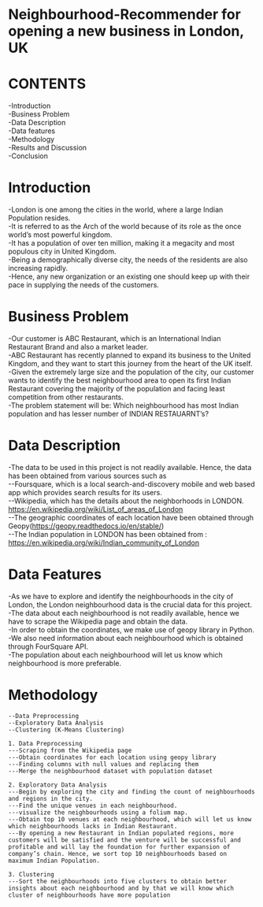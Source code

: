 # Neighbourhood-Recommender for opening a new business in London, UK

# CONTENTS
-Introduction<br>
-Business Problem<br>
-Data Description<br>
-Data features<br>
-Methodology<br>
-Results and Discussion<br>
-Conclusion<br>

# Introduction
-London is one among the cities in the world, where a large Indian Population resides.<br>
-It is referred to as  the Arch of the world because of its role as the once world’s most powerful kingdom.<br>
-It has a population of over ten million, making it a megacity and most populous city in United Kingdom.<br>
-Being a demographically diverse city, the needs of the residents are also increasing rapidly.<br>
-Hence, any new organization or an existing one should keep up with their pace in supplying the needs of the customers.<br>

# Business Problem
-Our customer is ABC Restaurant, which is an International Indian Restaurant Brand and also a market leader. <br>
-ABC Restaurant has recently planned to expand its business to the United Kingdom, and they want to start this journey from the heart of the UK itself. <br>
-Given the extremely large size and the population of the city, our customer wants to identify the best neighbourhood area to open its first Indian Restaurant covering the majority of the population and facing least competition from other restaurants. <br>
-The problem statement will be: Which neighbourhood has most Indian population and has lesser number of INDIAN RESTAUARNT’s?<br>

# Data Description
-The data to be used in this project is not readily available. Hence, the data has been obtained from various sources such as<br>
--Foursquare, which is a local search-and-discovery mobile and web based app which provides search results for its users. <br>
--Wikipedia, which has the details about the neighborhoods in LONDON. https://en.wikipedia.org/wiki/List_of_areas_of_London <br>
--The geographic coordinates of each location have been obtained through Geopy(https://geopy.readthedocs.io/en/stable/) <br>
--The Indian population in LONDON has been obtained from : https://en.wikipedia.org/wiki/Indian_community_of_London <br>

# Data Features
-As we have to explore and identify the neighbourhoods in the city of London, the London neighbourhood data is the crucial data for this project. <br>
-The data about each neighbourhood is not readily available, hence we have to scrape the Wikipedia page and obtain the data. <br>
-In order to obtain the coordinates, we make use of geopy library in Python.<br>
-We also need information about each neighbourhood which is  obtained through FourSquare API. <br>
-The population about each neighbourhood will let us know which neighbourhood is more preferable. <br>

# Methodology
	--Data Preprocessing
	--Exploratory Data Analysis
 	--Clustering (K-Means Clustering)

    1. Data Preprocessing
    ---Scraping from the Wikipedia page
    ---Obtain coordinates for each location using geopy library
    ---Finding columns with null values and replacing them
    ---Merge the neighbourhood dataset with population dataset
    
    2. Exploratory Data Analysis
    ---Begin by exploring the city and finding the count of neighbourhoods and regions in the city. 
    ---Find the unique venues in each neighbourhood. 
    ---visualize the neighbourhoods using a folium map.
    ---Obtain top 10 venues at each neighbourhood, which will let us know which neighbourhoods lacks in Indian Restaurant.
    ---By opening a new Restaurant in Indian populated regions, more customers will be satisfied and the venture will be successful and         profitable and will lay the foundation for further expansion of company’s chain. Hence, we sort top 10 neighbourhoods based on           maximum Indian Population. 
    
    3. Clustering
    ---Sort the neighbourhoods into five clusters to obtain better insights about each neighbourhood and by that we will know which            cluster of neighbourhoods have more population



